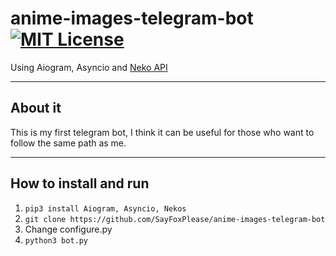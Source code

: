 # anime-images-telegram-bot [![MIT License](http://img.shields.io/badge/license-MIT-blue.svg?style=flat)](https://github.com/SayFoxPlease/anime-images-telegram-bot/blob/main/LICENSE)
Using Aiogram, Asyncio and [Neko API](https://github.com/Nekos-life/nekos.py)
***
## About it
This is my first telegram bot, I think it can be useful for those who want to follow the same path as me.
***
## How to install and run
1. `pip3 install Aiogram, Asyncio, Nekos`
2. `git clone https://github.com/SayFoxPlease/anime-images-telegram-bot`
3. Change configure.py
4. `python3 bot.py`
